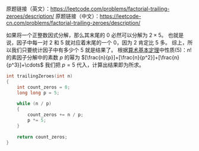 


原题链接（英文）：https://leetcode.com/problems/factorial-trailing-zeroes/description/
原题链接（中文）：https://leetcode-cn.com/problems/factorial-trailing-zeroes/description/


如果将一个正整数因式分解，那么其末尾的 $0$ 必然可以分解为 $2\times 5$。
也就是说，因子中每一对 $2$ 和 $5$ 就对应着末尾的一个 $0$，因为 $2$ 肯定比 $5$ 多。
综上，所以我们只要统计因子中有多少个 $5$ 就是结果了。
根据[算术基本定理](https://gukaifeng.me/2018/10/04/%E7%AE%97%E6%9C%AF%E5%9F%BA%E6%9C%AC%E5%AE%9A%E7%90%86/)中性质(5)：$n!$ 的素因子分解中的素数 $p$ 的幂为 $[\frac{n}{p}]+[\frac{n}{p^2}]+[\frac{n}{p^3}]+\cdots$
我们把 $p=5$ 代入，计算出结果即为所求。<!--more-->

```C
int trailingZeroes(int n)
{
    int count_zeros = 0;
    long long p = 5;
    
    while (n / p)
    {
        count_zeros += n / p;
        p *= 5;
    }
    
    return count_zeros;
}
```